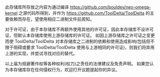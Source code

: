 此存储库所存放之内容为通过编译 https://github.com/bouldev/neo-omega-kernel 之源代码所得到，并作为 https://github.com/ToolDelta/ToolDelta 的主要依赖而存在，望使用相应二进制文件前周知。

对于许可证，由于本存储库不再额外使用其他的许可证，因此本存储库不设许可证，但默认本存储库使用上游存储库的许可证。
如因上游存储库之许可证之变更而使 ToolDelta/ToolDelta 对本存储库之二进制的依赖和使用造成影响(包括但不限于阻碍或要求 ToolDelta/ToolDelta 使用与上游相同的许可证)，则我们将弃用上游的实现，并尝试寻找对应的替代。

以上届为规避著作权等各种权利(权力)之责任的法律建议及免责声明。
如果您认为本存储库存在任何侵权行为，欢迎打开议题提起你的异议。
